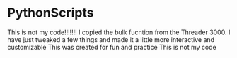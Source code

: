 # PythonScripts
This is not my code!!!!!!! I copied the bulk fucntion from the Threader 3000. I have just tweaked a few things and made it a little more interactive and customizable
This was created for fun and practice
This is not my code
